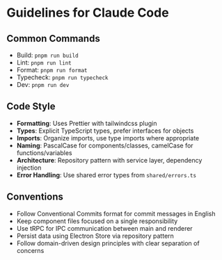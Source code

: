 # Guidelines for Claude Code

## Common Commands

- Build: `pnpm run build`
- Lint: `pnpm run lint`
- Format: `pnpm run format`
- Typecheck: `pnpm run typecheck`
- Dev: `pnpm run dev`

## Code Style

- **Formatting**: Uses Prettier with tailwindcss plugin
- **Types**: Explicit TypeScript types, prefer interfaces for objects
- **Imports**: Organize imports, use type imports where appropriate
- **Naming**: PascalCase for components/classes, camelCase for functions/variables
- **Architecture**: Repository pattern with service layer, dependency injection
- **Error Handling**: Use shared error types from `shared/errors.ts`

## Conventions

- Follow Conventional Commits format for commit messages in English
- Keep component files focused on a single responsibility
- Use tRPC for IPC communication between main and renderer
- Persist data using Electron Store via repository pattern
- Follow domain-driven design principles with clear separation of concerns
